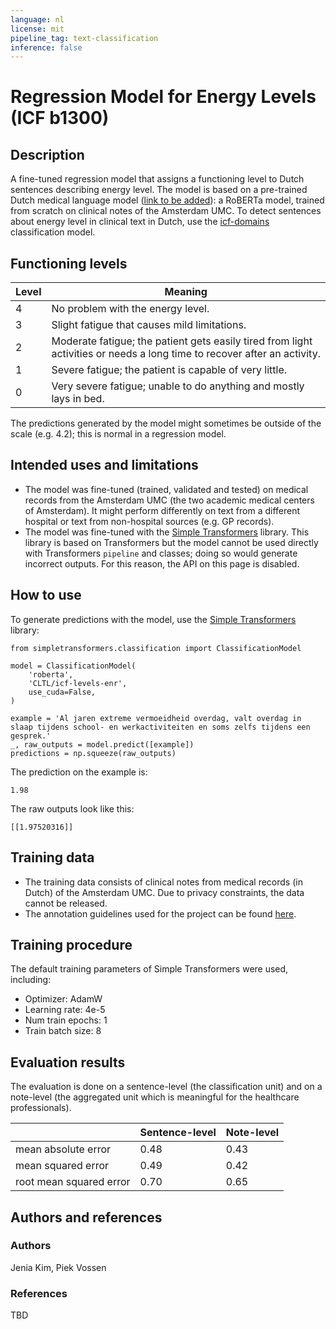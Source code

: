 ```yaml
---
language: nl
license: mit
pipeline_tag: text-classification
inference: false
---
```


# Regression Model for Energy Levels (ICF b1300)

## Description
A fine-tuned regression model that assigns a functioning level to Dutch sentences describing energy level. The model is based on a pre-trained Dutch medical language model ([link to be added]()): a RoBERTa model, trained from scratch on clinical notes of the Amsterdam UMC. To detect sentences about energy level in clinical text in Dutch, use the [icf-domains](https://huggingface.co/CLTL/icf-domains) classification model.

## Functioning levels
Level | Meaning
---|---
4 | No problem with the energy level.
3 | Slight fatigue that causes mild limitations.
2 | Moderate fatigue; the patient gets easily tired from light activities or needs a long time to recover after an activity.
1 | Severe fatigue; the patient is capable of very little.
0 | Very severe fatigue; unable to do anything and mostly lays in bed.

The predictions generated by the model might sometimes be outside of the scale (e.g. 4.2); this is normal in a regression model.

## Intended uses and limitations
- The model was fine-tuned (trained, validated and tested) on medical records from the Amsterdam UMC (the two academic medical centers of Amsterdam). It might perform differently on text from a different hospital or text from non-hospital sources (e.g. GP records).
- The model was fine-tuned with the [Simple Transformers](https://simpletransformers.ai/) library. This library is based on Transformers but the model cannot be used directly with Transformers `pipeline` and classes; doing so would generate incorrect outputs. For this reason, the API on this page is disabled.

## How to use
To generate predictions with the model, use the [Simple Transformers](https://simpletransformers.ai/) library:
```
from simpletransformers.classification import ClassificationModel

model = ClassificationModel(
    'roberta',
    'CLTL/icf-levels-enr',
    use_cuda=False,
)

example = 'Al jaren extreme vermoeidheid overdag, valt overdag in slaap tijdens school- en werkactiviteiten en soms zelfs tijdens een gesprek.'
_, raw_outputs = model.predict([example])
predictions = np.squeeze(raw_outputs)
```
The prediction on the example is:
```
1.98
```
The raw outputs look like this:
```
[[1.97520316]]
```

## Training data
- The training data consists of clinical notes from medical records (in Dutch) of the Amsterdam UMC. Due to privacy constraints, the data cannot be released.
- The annotation guidelines used for the project can be found [here](https://github.com/cltl/a-proof-zonmw/tree/main/resources/annotation_guidelines).

## Training procedure
The default training parameters of Simple Transformers were used, including:
- Optimizer: AdamW
- Learning rate: 4e-5
- Num train epochs: 1
- Train batch size: 8

## Evaluation results
The evaluation is done on a sentence-level (the classification unit) and on a note-level (the aggregated unit which is meaningful for the healthcare professionals).

| | Sentence-level | Note-level
|---|---|---
mean absolute error | 0.48 | 0.43
mean squared error | 0.49 | 0.42
root mean squared error | 0.70 | 0.65

## Authors and references
### Authors
Jenia Kim, Piek Vossen

### References
TBD
